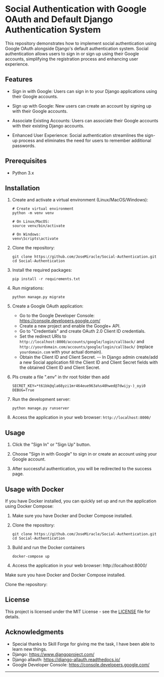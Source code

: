 # Social Authentication with Google OAuth and Default Django Authentication System

This repository demonstrates how to implement social authentication using Google OAuth alongside Django's default authentication system. Social authentication allows users to sign in or sign up using their Google accounts, simplifying the registration process and enhancing user experience.

## Features

- Sign in with Google: Users can sign in to your Django applications using their Google accounts.

- Sign up with Google: New users can create an account by signing up with their Google accounts.

- Associate Existing Accounts: Users can associate their Google accounts with their existing Django accounts.

- Enhanced User Experience: Social authentication streamlines the sign-up process and eliminates the need for users to remember additional passwords.

## Prerequisites

- Python 3.x

## Installation

1. Create and activate a virtual environment (Linux/MacOS/Windows):
   ```
   # Create virtual environment
   python -m venv venv

   # On Linux/MacOS:
   source venv/bin/activate

   # On Windows:
   venv\Scripts\activate
   ```

2. Clone the repository:
   ```
   git clone https://github.com/JoseMiracle/Social-Authentication.git
   cd Social-Authentication
   ```

3. Install the required packages:
   ```
   pip install -r requirements.txt
   ```

4. Run migrations:
   ```
   python manage.py migrate
   ```

5. Create a Google OAuth application:
   - Go to the Google Developer Console: https://console.developers.google.com/
   - Create a new project and enable the Google+ API.
   - Go to "Credentials" and create OAuth 2.0 Client ID credentials.
   - Set the redirect URIs to `http://localhost:8000/accounts/google/login/callback/` and `http://yourdomain.com/accounts/google/login/callback/` (replace `yourdomain.com` with your actual domain).
   - Obtain the Client ID and Client Secret.
   -- In Django admin create/add a new Social application fill the Client ID and Client Secret fields with the obtained Client ID and Client Secret.

6. Pls create a file ".env" in thr root folder then add
   
   ```
   SECRET_KEY=*t61bk@qla68yzi1mr464eue963a%s40hwed@7dwijy-)_oyi0
   DEBUG=True
   ```


7. Run the development server:
   ```
   python manage.py runserver
   ```

8. Access the application in your web browser: `http://localhost:8000/`

## Usage

1. Click the "Sign In" or "Sign Up" button.

2. Choose "Sign in with Google" to sign in or create an account using your Google account.

3. After successful authentication, you will be redirected to the success page.

## Usage with Docker
   If you have Docker installed, you can quickly set up and run the application using Docker Compose:

1. Make sure you have Docker and Docker Compose installed.
2. Clone the repository:
   ```
   git clone https://github.com/JoseMiracle/Social-Authentication.git
   cd Social-Authentication  
   ```

3. Build and run the Docker containers
   ```
   docker-compose up
   ```
4. Access the application in your web browser: http://localhost:8000/


Make sure you have Docker and Docker Compose installed.

Clone the repository:
## License

This project is licensed under the MIT License - see the [LICENSE](LICENSE) file for details.

## Acknowledgments
- Special thanks to Skill Forge for giving me the task, I have been able to learn new things.
- Django: https://www.djangoproject.com/
- Django allauth: https://django-allauth.readthedocs.io/
- Google Developer Console: https://console.developers.google.com/

---